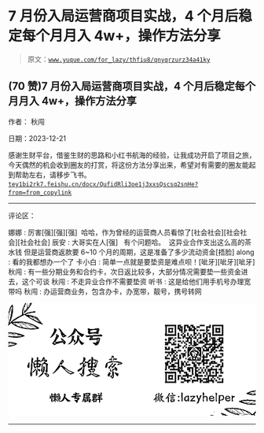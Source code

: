 # 7 月份入局运营商项目实战，4 个月后稳定每个月月入 4w+，操作方法分享

> 原文：[`www.yuque.com/for_lazy/thfiu8/qnyqrzurz34a41ky`](https://www.yuque.com/for_lazy/thfiu8/qnyqrzurz34a41ky)

## (70 赞)7 月份入局运营商项目实战，4 个月后稳定每个月月入 4w+，操作方法分享

作者： 秋闯

日期：2023-12-21

感谢生财平台，借鉴生财的思路和小红书航海的经验，让我成功开启了项目之旅，今天偶然的机会收到圈友的打赏，将这份方法分享出来，希望对有需要的圈友能起到帮助左右，请移步飞书。[`tey1bi2rk7.feishu.cn/docx/QufidRli3oe1j3xxsQscsq2snHe?from=from_copylink`](https://tey1bi2rk7.feishu.cn/docx/QufidRli3oe1j3xxsQscsq2snHe?from=from_copylink)

* * *

评论区：

娜娜 : 厉害[强][强][强]  哈哈，作为曾经的运营商人员看惊了[社会社会][社会社会][社会社会]
辰安 : 大哥实在人[强]   有个问题哈。  这异业合作支出这么高的茶水钱 但是运营商返款要 6~10 个月的周期，这是准备了多少流动资金[捂脸]
along : 看的我都想办一个了
卡小白 : 简单一点就是要垫资是难点呗！[呲牙][呲牙][呲牙]
秋闯 : 有一些分期业务和合约卡，次日返比较多，大部分情况需要垫一些资金进去，这个可谈
秋闯 : 不走异业合作不需要垫资
听书 : 这是给他们用手机号办理宽带吗
秋闯 : 办运营商业务，包含办卡，办宽带，靓号，携号转网

![](img/21de372a77ea1f441c613f7316831ae1.png)

* * *